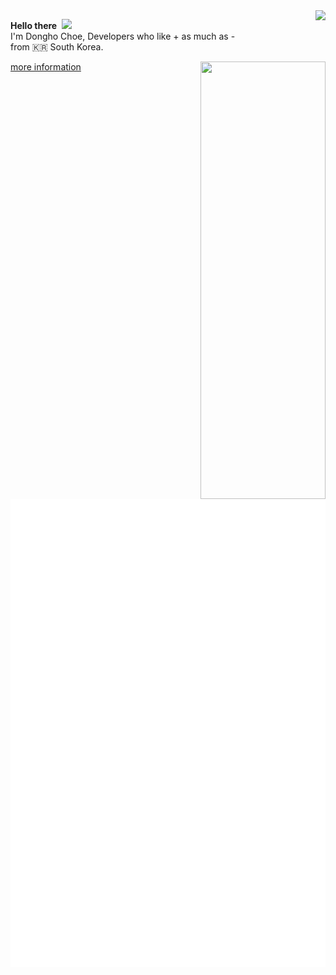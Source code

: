 <img align="right" src="https://hits.seeyoufarm.com/api/count/incr/badge.svg?url=https%3A%2F%2Fgithub.com%2Fhamfan524%2Fhit-counter&count_bg=%2300AAFF&title_bg=%2344475a&icon=riotgames.svg&icon_color=%23E7E7E7&title=hits&edge_flat=false">

<p align="left">

**Hello there**&nbsp; <img width=40 src="https://cdn.jsdelivr.net/gh/Th3Wall/assets-cdn/PersonalGithubReadme/HandGreet.gif" width="35px" /><br/>
I'm Dongho Choe, Developers who like + as much as - <br/>
from :kr: South Korea. <br/>

</p>

<img align="right" src="https://render.gitanimals.org/lines/hamfan524?pet-id=586046163751617059" width="200" height="700" />  

<p align="left">

[more information](https://hamfan524.github.io/about)

  
![Metrics](/github-metrics.svg)

</p>

